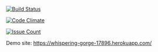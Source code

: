 [![Build Status](https://travis-ci.org/menes-t/demoapp.svg?branch=master)](https://travis-ci.org/menes-t/demoapp)

[![Code Climate](https://codeclimate.com/github/menes-t/demoapp/badges/gpa.svg)](https://codeclimate.com/github/menes-t/demoapp)

[![Issue Count](https://codeclimate.com/github/menes-t/demoapp/badges/issue_count.svg)](https://codeclimate.com/github/menes-t/demoapp)

Demo site: https://whispering-gorge-17896.herokuapp.com/
